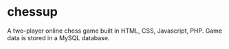 # chessup
A two-player online chess game built in HTML, CSS, Javascript, PHP. Game data is stored in a MySQL database.
